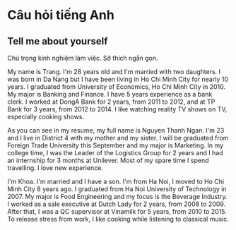 # Câu hỏi tiếng Anh

## Tell me about yourself

Chú trọng kinh nghiệm làm việc. 
Sở thích ngắn gọn.

My name is Trang. I'm 28 years old and I'm married with two daughters. I was born in Da Nang but I have been living in Ho Chi Minh City for nearly 10 years. I graduated from University of Economics, Ho Chi Minh City in 2010. My major is Banking and Finance. I have 5&nbsp;years experience as a bank clerk. I worked at DongA Bank for 2 years, from 2011&nbsp;to 2012, and at TP Bank for 3 years, from 2012 to 2014. I like watching reality TV shows on TV, especially cooking shows.

As you can see in my resume, my full name is Nguyen Thanh Ngan. I'm 23 and I live in District 4 with my mother and my sister. I will be graduated from Foreign Trade University this September and my major is Marketing. In my college time, I was the Leader of the Logistics Group for 2 years&nbsp;and I had an internship for 3&nbsp;months at Unilever. Most of my spare time I spend travelling. I love new experience.

I'm Khoa. I'm married and I have a son. I'm from Ha Noi,&nbsp;I moved to Ho Chi Minh City 8&nbsp;years ago. I graduated from Ha Noi University of Technology in 2007. My major is Food Engineering and my focus is the&nbsp;Beverage Industry. I worked as a sale executive at Dutch Lady for 2 years, from 2008 to 2009. After that, I was a QC supervisor at Vinamilk for 5&nbsp;years, from 2010&nbsp;to 2015. To release stress from work,&nbsp;I like&nbsp;cooking&nbsp;while listening to classical music.
